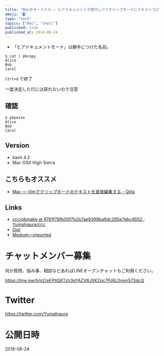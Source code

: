 ```yaml
---
title: "Macのターミナル — ヒアドキュメントで改行しつつクリップボードにテキストコピーする"
emoji: "🖥"
type: "tech"
topics: ["Mac", "shell"]
published: true
published_at: 2018-08-24
---
```


* 「ヒアドキュメントモード」は勝手につけた名前。
 
```
$ cat | pbcopy
Alice
Bob
Carol
```

`Ctrl+d` で終了

一度決定した行には戻れないので注意

## 確認

```
$ pbpaste
Alice
Bob
Carol
```


## Version

- bash 4.2
- Mac OSX High Sierra

## こちらもオススメ

- [Mac — Vimでクリップボードのテキストを直接編集する - Qiita](https://qiita.com/YumaInaura/items/cb6a8ebd149abd4dc8c7)

## Links

- [ccc/pbmake at 9781f78fb00f7b2b7ae9398ba9dc285e7ebc4552 · YumaInaura/ccc](https://github.com/YumaInaura/ccc/blob/9781f78fb00f7b2b7ae9398ba9dc285e7ebc4552/source/pbmake)
- [Gist](https://gist.github.com/YumaInaura/be65f93235e55e8d28ac931fdbfefdfd)
- [Medium—imported](https://medium.com/supersonic-generation/mac-os-pbcopy-with-heredoc-mode-9e474348cbc8)








<!-- Update From Qiita API -->

# チャットメンバー募集


何か質問、悩み事、相談などあればLINEオープンチャットもご利用ください。

https://line.me/ti/g2/eEPltQ6Tzh3pYAZV8JXKZqc7PJ6L0rpm573dcQ





# Twitter


https://twitter.com/YumaInaura


<!-- Update From Qiita API -->



# 公開日時

2018-08-24
